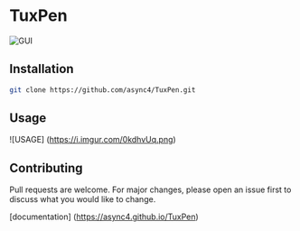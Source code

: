 # TuxPen

![GUI](https://i.imgur.com/6upVFL4.png)

## Installation
``` bash
git clone https://github.com/async4/TuxPen.git
```

## Usage
![USAGE] (https://i.imgur.com/0kdhvUq.png)

## Contributing
Pull requests are welcome. For major changes, please open an issue first to discuss what you would like to change.

[documentation] (https://async4.github.io/TuxPen)
